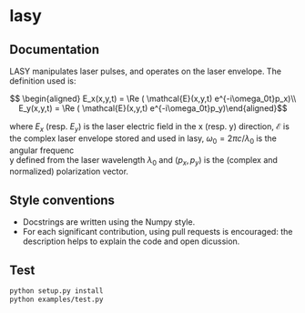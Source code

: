 # lasy

## Documentation

LASY manipulates laser pulses, and operates on the laser envelope. The definition used is:

```math
   \begin{aligned}
   E_x(x,y,t) = \Re ( \mathcal{E}(x,y,t) e^{-i\omega_0t}p_x)\\
   E_y(x,y,t) = \Re ( \mathcal{E}(x,y,t) e^{-i\omega_0t}p_y)\end{aligned}
```

where $E_x$ (resp. $E_y$) is the laser electric field in the x (resp. y) direction, $\mathcal{E}$ is the complex laser envelope stored and used in lasy, $\omega_0 = 2\pi c/\lambda_0$ is the angular frequenc\
y defined from the laser wavelength $\lambda_0$ and $(p_x,p_y)$ is the (complex and normalized) polarization vector.
 
## Style conventions

- Docstrings are written using the Numpy style.
- For each significant contribution, using pull requests is encouraged: the description helps to explain the code and open dicussion.

## Test

```bash
python setup.py install
python examples/test.py
```
